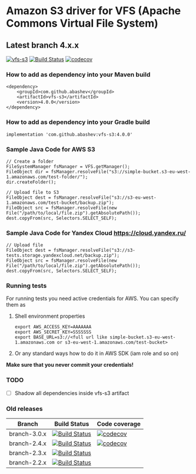 Amazon S3 driver for VFS (Apache Commons Virtual File System)
=============================================================

## Latest branch 4.x.x

[![vfs-s3](https://maven-badges.herokuapp.com/maven-central/com.github.abashev/vfs-s3/badge.svg)](https://maven-badges.herokuapp.com/maven-central/com.github.abashev/vfs-s3)
[![Build Status](https://travis-ci.org/abashev/vfs-s3.svg?branch=branch-4.x.x)](https://travis-ci.org/abashev/vfs-s3)
[![codecov](https://codecov.io/gh/abashev/vfs-s3/branch/branch-4.x.x/graph/badge.svg)](https://codecov.io/gh/abashev/vfs-s3)

### How to add as dependency into your Maven build

    <dependency>
        <groupId>com.github.abashev</groupId>
        <artifactId>vfs-s3</artifactId>
        <version>4.0.0</version>
    </dependency>

### How to add as dependency into your Gradle build
    
    implementation 'com.github.abashev:vfs-s3:4.0.0'

### Sample Java Code for AWS S3

	// Create a folder
	FileSystemManager fsManager = VFS.getManager();
	FileObject dir = fsManager.resolveFile("s3://simple-bucket.s3-eu-west-1.amazonaws.com/test-folder/");
	dir.createFolder();

	// Upload file to S3
	FileObject dest = fsManager.resolveFile("s3://s3-eu-west-1.amazonaws.com/test-bucket/backup.zip");
	FileObject src = fsManager.resolveFile(new File("/path/to/local/file.zip").getAbsolutePath());
	dest.copyFrom(src, Selectors.SELECT_SELF);

### Sample Java Code for Yandex Cloud https://cloud.yandex.ru/

	// Upload file
	FileObject dest = fsManager.resolveFile("s3://s3-tests.storage.yandexcloud.net/backup.zip");
	FileObject src = fsManager.resolveFile(new File("/path/to/local/file.zip").getAbsolutePath());
	dest.copyFrom(src, Selectors.SELECT_SELF);
    

### Running tests

For running tests you need active credentials for AWS. You can specify them as

1.  Shell environment properties

        export AWS_ACCESS_KEY=AAAAAAA
        export AWS_SECRET_KEY=SSSSSSS
        export BASE_URL=s3://<full url like simple-bucket.s3-eu-west-1.amazonaws.com or s3-eu-west-1.amazonaws.com/test-bucket>

2. Or any standard ways how to do it in AWS SDK (iam role and so on)


**Make sure that you never commit your credentials!**

### TODO 

- [ ] Shadow all dependencies inside vfs-s3 artifact

### Old releases 

Branch       |  Build Status | Code coverage
------------ | ------------ | ------------
branch-3.0.x |  [![Build Status](https://travis-ci.org/abashev/vfs-s3.svg?branch=branch-3.0.x)](https://travis-ci.org/abashev/vfs-s3) | [![codecov](https://codecov.io/gh/abashev/vfs-s3/branch/branch-3.0.x/graph/badge.svg)](https://codecov.io/gh/abashev/vfs-s3)
branch-2.4.x |  [![Build Status](https://secure.travis-ci.org/abashev/vfs-s3.png?branch=branch-2.4.x)](http://travis-ci.org/abashev/vfs-s3) | [![codecov](https://codecov.io/gh/abashev/vfs-s3/branch/branch-2.4.x/graph/badge.svg)](https://codecov.io/gh/abashev/vfs-s3)
branch-2.3.x |  [![Build Status](https://secure.travis-ci.org/abashev/vfs-s3.png?branch=branch-2.3.x)](http://travis-ci.org/abashev/vfs-s3) |
branch-2.2.x |  [![Build Status](https://secure.travis-ci.org/abashev/vfs-s3.png?branch=branch-2.2.x)](http://travis-ci.org/abashev/vfs-s3) |
